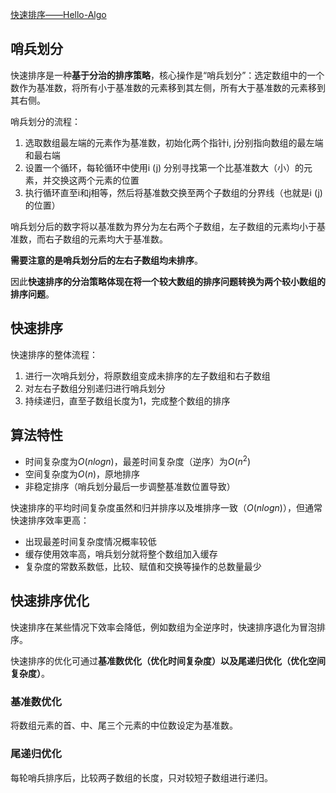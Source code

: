 [快速排序——Hello-Algo](https://www.hello-algo.com/chapter_sorting/quick_sort/)

## 哨兵划分

快速排序是一种**基于分治的排序策略**，核心操作是“哨兵划分”：选定数组中的一个数作为基准数，将所有小于基准数的元素移到其左侧，所有大于基准数的元素移到其右侧。

哨兵划分的流程：

1. 选取数组最左端的元素作为基准数，初始化两个指针i, j分别指向数组的最左端和最右端
2. 设置一个循环，每轮循环中使用i (j) 分别寻找第一个比基准数大（小）的元素，并交换这两个元素的位置
3. 执行循环直至i和j相等，然后将基准数交换至两个子数组的分界线（也就是i (j) 的位置）

哨兵划分后的数字将以基准数为界分为左右两个子数组，左子数组的元素均小于基准数，而右子数组的元素均大于基准数。

**需要注意的是哨兵划分后的左右子数组均未排序**。

因此**快速排序的分治策略体现在将一个较大数组的排序问题转换为两个较小数组的排序问题**。

## 快速排序

快速排序的整体流程：

1. 进行一次哨兵划分，将原数组变成未排序的左子数组和右子数组
2. 对左右子数组分别递归进行哨兵划分
3. 持续递归，直至子数组长度为1，完成整个数组的排序
   
## 算法特性

- 时间复杂度为$O(nlogn)$，最差时间复杂度（逆序）为$O(n^2)$
- 空间复杂度为$O(n)$，原地排序
- 非稳定排序（哨兵划分最后一步调整基准数位置导致）

快速排序的平均时间复杂度虽然和归并排序以及堆排序一致（$O(nlogn)$），但通常快速排序效率更高：

- 出现最差时间复杂度情况概率较低
- 缓存使用效率高，哨兵划分就将整个数组加入缓存
- 复杂度的常数系数低，比较、赋值和交换等操作的总数量最少

## 快速排序优化

快速排序在某些情况下效率会降低，例如数组为全逆序时，快速排序退化为冒泡排序。

快速排序的优化可通过**基准数优化（优化时间复杂度）**以及**尾递归优化（优化空间复杂度）**。

### 基准数优化

将数组元素的首、中、尾三个元素的中位数设定为基准数。

### 尾递归优化

每轮哨兵排序后，比较两子数组的长度，只对较短子数组进行递归。

